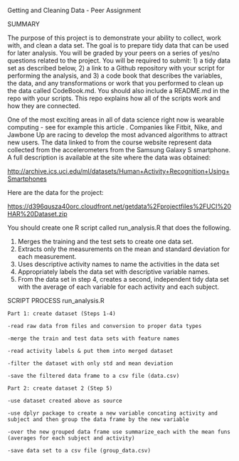 Getting and Cleaning Data - Peer Assignment

SUMMARY

The purpose of this project is to demonstrate your ability to collect, work with, and clean a data set. The goal is to prepare tidy data that can be used for later analysis. You will be graded by your peers on a series of yes/no questions related to the project. You will be required to submit: 1) a tidy data set as described below, 2) a link to a Github repository with your script for performing the analysis, and 3) a code book that describes the variables, the data, and any transformations or work that you performed to clean up the data called CodeBook.md. You should also include a README.md in the repo with your scripts. This repo explains how all of the scripts work and how they are connected.

One of the most exciting areas in all of data science right now is wearable computing - see for example this article . Companies like Fitbit, Nike, and Jawbone Up are racing to develop the most advanced algorithms to attract new users. The data linked to from the course website represent data collected from the accelerometers from the Samsung Galaxy S smartphone. A full description is available at the site where the data was obtained:

http://archive.ics.uci.edu/ml/datasets/Human+Activity+Recognition+Using+Smartphones

Here are the data for the project:

https://d396qusza40orc.cloudfront.net/getdata%2Fprojectfiles%2FUCI%20HAR%20Dataset.zip

You should create one R script called run_analysis.R that does the following.

   1. Merges the training and the test sets to create one data set.
   2. Extracts only the measurements on the mean and standard deviation for each measurement.
   3. Uses descriptive activity names to name the activities in the data set
   4. Appropriately labels the data set with descriptive variable names.
   5. From the data set in step 4, creates a second, independent tidy data set with the average of each variable for each activity and each subject.

SCRIPT PROCESS run_analysis.R 
    
    Part 1: create dataset (Steps 1-4)

    -read raw data from files and conversion to proper data types

    -merge the train and test data sets with feature names

    -read activity labels & put them into merged dataset

    -filter the dataset with only std and mean deviation

    -save the filtered data frame to a csv file (data.csv)

    Part 2: create dataset 2 (Step 5)

    -use dataset created above as source

    -use dplyr package to create a new variable concating activity and subject and then group the data frame by the new variable 
    
    -over the new grouped data frame use summarize_each with the mean funs (averages for each subject and activity)

    -save data set to a csv file (group_data.csv)



		
	


